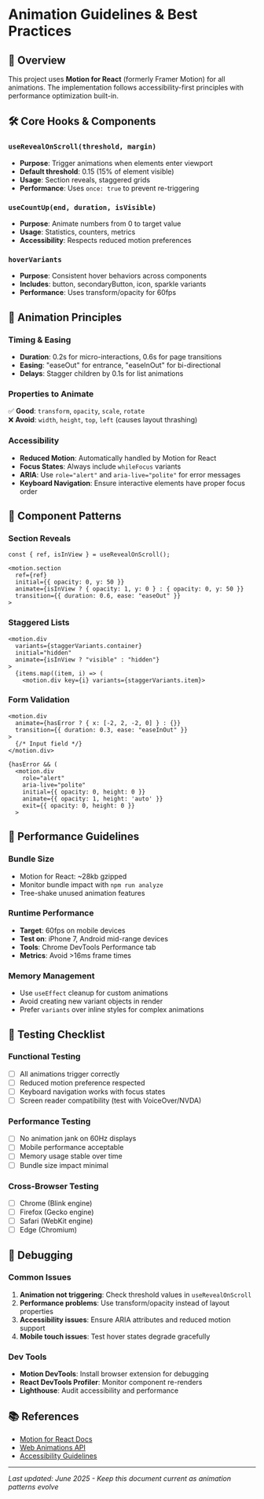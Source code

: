 # Animation Guidelines & Best Practices

## 🎯 Overview

This project uses **Motion for React** (formerly Framer Motion) for all animations. The implementation follows accessibility-first principles with performance optimization built-in.

## 🛠️ Core Hooks & Components

### `useRevealOnScroll(threshold, margin)`
- **Purpose**: Trigger animations when elements enter viewport
- **Default threshold**: 0.15 (15% of element visible)
- **Usage**: Section reveals, staggered grids
- **Performance**: Uses `once: true` to prevent re-triggering

### `useCountUp(end, duration, isVisible)`
- **Purpose**: Animate numbers from 0 to target value
- **Usage**: Statistics, counters, metrics
- **Accessibility**: Respects reduced motion preferences

### `hoverVariants`
- **Purpose**: Consistent hover behaviors across components
- **Includes**: button, secondaryButton, icon, sparkle variants
- **Performance**: Uses transform/opacity for 60fps

## 🎨 Animation Principles

### Timing & Easing
- **Duration**: 0.2s for micro-interactions, 0.6s for page transitions
- **Easing**: "easeOut" for entrance, "easeInOut" for bi-directional
- **Delays**: Stagger children by 0.1s for list animations

### Properties to Animate
✅ **Good**: `transform`, `opacity`, `scale`, `rotate`  
❌ **Avoid**: `width`, `height`, `top`, `left` (causes layout thrashing)

### Accessibility
- **Reduced Motion**: Automatically handled by Motion for React
- **Focus States**: Always include `whileFocus` variants
- **ARIA**: Use `role="alert"` and `aria-live="polite"` for error messages
- **Keyboard Navigation**: Ensure interactive elements have proper focus order

## 📱 Component Patterns

### Section Reveals
```tsx
const { ref, isInView } = useRevealOnScroll();

<motion.section 
  ref={ref}
  initial={{ opacity: 0, y: 50 }}
  animate={isInView ? { opacity: 1, y: 0 } : { opacity: 0, y: 50 }}
  transition={{ duration: 0.6, ease: "easeOut" }}
>
```

### Staggered Lists
```tsx
<motion.div 
  variants={staggerVariants.container}
  initial="hidden"
  animate={isInView ? "visible" : "hidden"}
>
  {items.map((item, i) => (
    <motion.div key={i} variants={staggerVariants.item}>
```

### Form Validation
```tsx
<motion.div
  animate={hasError ? { x: [-2, 2, -2, 0] } : {}}
  transition={{ duration: 0.3, ease: "easeInOut" }}
>
  {/* Input field */}
</motion.div>

{hasError && (
  <motion.div
    role="alert"
    aria-live="polite"
    initial={{ opacity: 0, height: 0 }}
    animate={{ opacity: 1, height: 'auto' }}
    exit={{ opacity: 0, height: 0 }}
  >
```

## 🚀 Performance Guidelines

### Bundle Size
- Motion for React: ~28kb gzipped
- Monitor bundle impact with `npm run analyze`
- Tree-shake unused animation features

### Runtime Performance
- **Target**: 60fps on mobile devices
- **Test on**: iPhone 7, Android mid-range devices
- **Tools**: Chrome DevTools Performance tab
- **Metrics**: Avoid >16ms frame times

### Memory Management
- Use `useEffect` cleanup for custom animations
- Avoid creating new variant objects in render
- Prefer `variants` over inline styles for complex animations

## 🧪 Testing Checklist

### Functional Testing
- [ ] All animations trigger correctly
- [ ] Reduced motion preference respected
- [ ] Keyboard navigation works with focus states
- [ ] Screen reader compatibility (test with VoiceOver/NVDA)

### Performance Testing
- [ ] No animation jank on 60Hz displays
- [ ] Mobile performance acceptable
- [ ] Memory usage stable over time
- [ ] Bundle size impact minimal

### Cross-Browser Testing
- [ ] Chrome (Blink engine)
- [ ] Firefox (Gecko engine)  
- [ ] Safari (WebKit engine)
- [ ] Edge (Chromium)

## 🔧 Debugging

### Common Issues
1. **Animation not triggering**: Check threshold values in `useRevealOnScroll`
2. **Performance problems**: Use transform/opacity instead of layout properties
3. **Accessibility issues**: Ensure ARIA attributes and reduced motion support
4. **Mobile touch issues**: Test hover states degrade gracefully

### Dev Tools
- **Motion DevTools**: Install browser extension for debugging
- **React DevTools Profiler**: Monitor component re-renders
- **Lighthouse**: Audit accessibility and performance

## 📚 References

- [Motion for React Docs](https://motion.dev/docs/react-quick-start)
- [Web Animations API](https://developer.mozilla.org/en-US/docs/Web/API/Web_Animations_API)
- [Accessibility Guidelines](https://www.w3.org/WAI/WCAG21/Understanding/animation-from-interactions)

---

*Last updated: June 2025 - Keep this document current as animation patterns evolve*